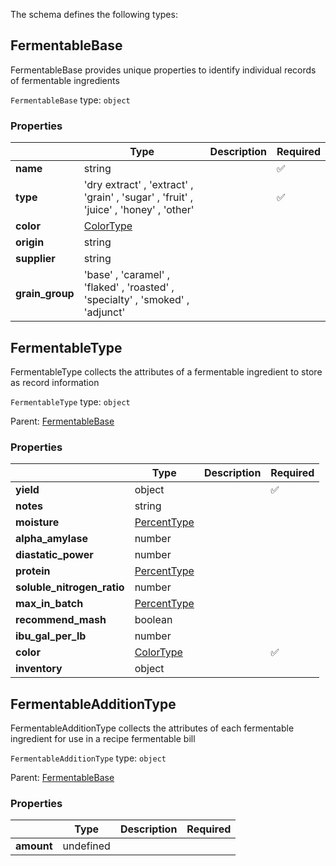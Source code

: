 The schema defines the following types:

## FermentableBase 

FermentableBase provides unique properties to identify individual records of fermentable ingredients

`FermentableBase` type: `object`

### Properties

|   |Type|Description|Required|
|---|----|-----------|--------|
| **name** | string|  | :white_check_mark: |
| **type** |  'dry extract'  , 'extract'  , 'grain'  , 'sugar'  , 'fruit'  , 'juice'  , 'honey'  , 'other' |  | :white_check_mark: |
| **color** | [ColorType](measureable_units.json.md#colortype)|  |  |
| **origin** | string|  |  |
| **supplier** | string|  |  |
| **grain_group** |  'base'  , 'caramel'  , 'flaked'  , 'roasted'  , 'specialty'  , 'smoked'  , 'adjunct' |  |  |

## FermentableType 

FermentableType collects the attributes of a fermentable ingredient to store as record information

`FermentableType` type: `object`

Parent: [FermentableBase](#fermentablebase)

### Properties

|   |Type|Description|Required|
|---|----|-----------|--------|
| **yield** | object|  | :white_check_mark: |
| **notes** | string|  |  |
| **moisture** | [PercentType](measureable_units.json.md#percenttype)|  |  |
| **alpha_amylase** | number|  |  |
| **diastatic_power** | number|  |  |
| **protein** | [PercentType](measureable_units.json.md#percenttype)|  |  |
| **soluble_nitrogen_ratio** | number|  |  |
| **max_in_batch** | [PercentType](measureable_units.json.md#percenttype)|  |  |
| **recommend_mash** | boolean|  |  |
| **ibu_gal_per_lb** | number|  |  |
| **color** | [ColorType](measureable_units.json.md#colortype)|  | :white_check_mark: |
| **inventory** | object|  |  |

## FermentableAdditionType 

FermentableAdditionType collects the attributes of each fermentable ingredient for use in a recipe fermentable bill

`FermentableAdditionType` type: `object`

Parent: [FermentableBase](#fermentablebase)

### Properties

|   |Type|Description|Required|
|---|----|-----------|--------|
| **amount** | undefined|  |  |

